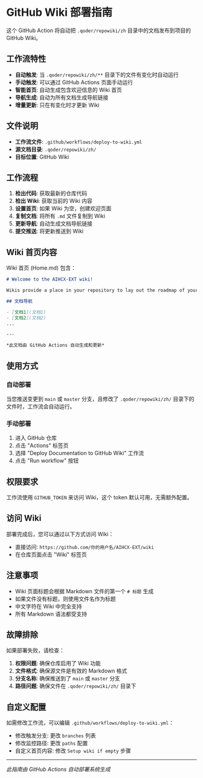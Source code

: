 # GitHub Wiki 部署指南

这个 GitHub Action 将自动把 `.qoder/repowiki/zh` 目录中的文档发布到项目的 GitHub Wiki。

## 工作流特性

- **自动触发**: 当 `.qoder/repowiki/zh/**` 目录下的文件有变化时自动运行
- **手动触发**: 可以通过 GitHub Actions 页面手动运行
- **智能首页**: 自动生成包含欢迎信息的 Wiki 首页
- **导航生成**: 自动为所有文档生成导航链接
- **增量更新**: 只在有变化时才更新 Wiki

## 文件说明

- **工作流文件**: `.github/workflows/deploy-to-wiki.yml`
- **源文档目录**: `.qoder/repowiki/zh/`
- **目标位置**: GitHub Wiki

## 工作流程

1. **检出代码**: 获取最新的仓库代码
2. **检出 Wiki**: 获取当前的 Wiki 内容
3. **设置首页**: 如果 Wiki 为空，创建欢迎页面
4. **复制文档**: 将所有 `.md` 文件复制到 Wiki
5. **更新导航**: 自动生成文档导航链接
6. **提交推送**: 将更新推送到 Wiki

## Wiki 首页内容

Wiki 首页 (Home.md) 包含：

```markdown
# Welcome to the AIHCX-EXT wiki!

Wikis provide a place in your repository to lay out the roadmap of your project, show the current status, and document software better, together.

## 文档导航

- [文档1](文档1)
- [文档2](文档2)
...

---

*此文档由 GitHub Actions 自动生成和更新*
```

## 使用方式

### 自动部署
当您推送变更到 `main` 或 `master` 分支，且修改了 `.qoder/repowiki/zh/` 目录下的文件时，工作流会自动运行。

### 手动部署
1. 进入 GitHub 仓库
2. 点击 "Actions" 标签页
3. 选择 "Deploy Documentation to GitHub Wiki" 工作流
4. 点击 "Run workflow" 按钮

## 权限要求

工作流使用 `GITHUB_TOKEN` 来访问 Wiki，这个 token 默认可用，无需额外配置。

## 访问 Wiki

部署完成后，您可以通过以下方式访问 Wiki：
- 直接访问: `https://github.com/你的用户名/AIHCX-EXT/wiki`
- 在仓库页面点击 "Wiki" 标签页

## 注意事项

- Wiki 页面标题会根据 Markdown 文件的第一个 `# 标题` 生成
- 如果文件没有标题，则使用文件名作为标题
- 中文字符在 Wiki 中完全支持
- 所有 Markdown 语法都受支持

## 故障排除

如果部署失败，请检查：

1. **权限问题**: 确保仓库启用了 Wiki 功能
2. **文件格式**: 确保源文件是有效的 Markdown 格式
3. **分支名称**: 确保推送到了 `main` 或 `master` 分支
4. **路径问题**: 确保文件在 `.qoder/repowiki/zh/` 目录下

## 自定义配置

如需修改工作流，可以编辑 `.github/workflows/deploy-to-wiki.yml`：

- 修改触发分支: 更改 `branches` 列表
- 修改监控路径: 更改 `paths` 配置
- 自定义首页内容: 修改 `Setup wiki if empty` 步骤

---

*此指南由 GitHub Actions 自动部署系统生成*
